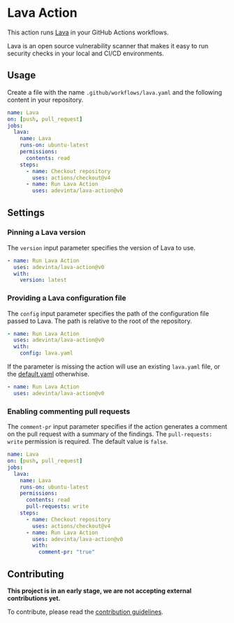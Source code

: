 # Lava Action

This action runs [Lava][lava] in your GitHub Actions workflows.

Lava is an open source vulnerability scanner that makes it easy to run
security checks in your local and CI/CD environments.

## Usage

Create a file with the name `.github/workflows/lava.yaml` and the
following content in your repository.

```yaml
name: Lava
on: [push, pull_request]
jobs:
  lava:
    name: Lava
    runs-on: ubuntu-latest
    permissions:
      contents: read
    steps:
      - name: Checkout repository
        uses: actions/checkout@v4
      - name: Run Lava Action
        uses: adevinta/lava-action@v0
```

## Settings

### Pinning a Lava version

The `version` input parameter specifies the version of Lava to use.

```yaml
- name: Run Lava Action
  uses: adevinta/lava-action@v0
  with:
    version: latest
```

### Providing a Lava configuration file

The `config` input parameter specifies the path of the configuration
file passed to Lava.
The path is relative to the root of the repository.

```yaml
- name: Run Lava Action
  uses: adevinta/lava-action@v0
  with:
    config: lava.yaml
```

If the parameter is missing the action will use an existing `lava.yaml` file,
or the [default.yaml] otherwhise.

```yaml
- name: Run Lava Action
  uses: adevinta/lava-action@v0
```

### Enabling commenting pull requests

The `comment-pr` input parameter specifies if the action generates a comment on
the pull request with a summary of the findings.
The `pull-requests: write` permission is required.
The default value is `false`.

```yaml
name: Lava
on: [push, pull_request]
jobs:
  lava:
    name: Lava
    runs-on: ubuntu-latest
    permissions:
      contents: read
      pull-requests: write
    steps:
      - name: Checkout repository
        uses: actions/checkout@v4
      - name: Run Lava Action
        uses: adevinta/lava-action@v0
        with:
          comment-pr: "true"
```

## Contributing

**This project is in an early stage, we are not accepting external
contributions yet.**

To contribute, please read the [contribution
guidelines][contributing].


[lava]: https://github.com/adevinta/lava
[contributing]: /CONTRIBUTING.md
[default.yaml]: /default.yaml
